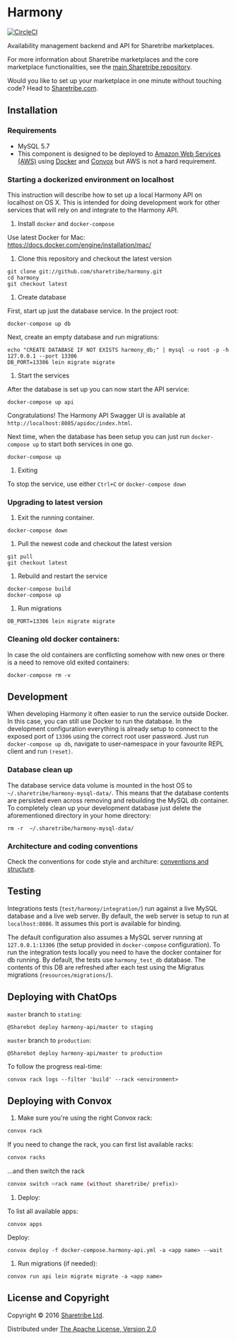 # Harmony

[![CircleCI](https://circleci.com/gh/sharetribe/harmony/tree/master.svg?style=svg&circle-token=043fa482e17e0b7a80641714c91b41a6bc0d3a40)](https://circleci.com/gh/sharetribe/harmony/tree/master)

Availability management backend and API for Sharetribe marketplaces.

For more information about Sharetribe marketplaces and the core marketplace functionalities, see the [main Sharetribe repository](https://www.github.com/sharetribe/sharetribe).

Would you like to set up your marketplace in one minute without touching code? Head to [Sharetribe.com](https://www.sharetribe.com).

## Installation

### Requirements

* MySQL 5.7
* This component is designed to be deployed to [Amazon Web Services (AWS)](https://aws.amazon.com/) using [Docker](https://www.docker.com/) and [Convox](https://convox.com/) but AWS is not a hard requirement.

### Starting a dockerized environment on localhost

This instruction will describe how to set up a local Harmony API on
localhost on OS X. This is intended for doing development work for
other services that will rely on and integrate to the Harmony API.

1. Install `docker` and `docker-compose`

  Use latest Docker for Mac: https://docs.docker.com/engine/installation/mac/

1. Clone this repository and checkout the latest version

  ```
  git clone git://github.com/sharetribe/harmony.git
  cd harmony
  git checkout latest
  ```

1. Create database

  First, start up just the database service. In the project root:

  ```
  docker-compose up db
  ```

  Next, create an empty database and run migrations:

  ```
  echo "CREATE DATABASE IF NOT EXISTS harmony_db;" | mysql -u root -p -h 127.0.0.1 --port 13306
  DB_PORT=13306 lein migrate migrate
  ```

1. Start the services

  After the database is set up you can now start the API service:

  ```
  docker-compose up api
  ```

  Congratulations! The Harmony API Swagger UI is available at `http://localhost:8085/apidoc/index.html`.

  Next time, when the database has been setup you can just run
  `docker-compose up` to start both services in one go.

  ```
  docker-compose up
  ```

1. Exiting

  To stop the service, use either `Ctrl+C` or `docker-compose down`

### Upgrading to latest version

  1. Exit the running container.

  ```
  docker-compose down
  ```

  1. Pull the newest code and checkout the latest version

  ```
  git pull
  git checkout latest
  ```

  1. Rebuild and restart the service

  ```
  docker-compose build
  docker-compose up
  ```

  1. Run migrations

  ```
  DB_PORT=13306 lein migrate migrate
  ```

### Cleaning old docker containers:

In case the old containers are conflicting somehow with new ones or
there is a need to remove old exited containers:

```
docker-compose rm -v
```

## Development

When developing Harmony it often easier to run the service outside
Docker. In this case, you can still use Docker to run the database. In
the development configuration everything is already setup to connect
to the exposed port of `13306` using the correct root user
password. Just run `docker-compose up db`, navigate to user-namespace
in your favourite REPL client and run `(reset)`.

### Database clean up

The database service data volume is mounted in the host OS to
`~/.sharetribe/harmony-mysql-data/`. This means that the database
contents are persisted even across removing and rebuilding the MySQL
db container. To completely clean up your development database just
delete the aforementioned directory in your home directory:

  ```
  rm -r  ~/.sharetribe/harmony-mysql-data/
  ```

### Architecture and coding conventions

Check the conventions for code style and architure: [conventions and structure](doc/conventions_and_structure.md).

## Testing

Integrations tests (`test/harmony/integration/`) run against a live
MySQL database and a live web server. By default, the web server is
setup to run at `localhost:8086`. It assumes this port is available for
binding.

The default configuration also assumes a MySQL server running at
`127.0.0.1:13306` (the setup provided in `docker-compose`
configuration). To run the integration tests locally you need to have
the docker container for db running. By default, the tests use
`harmony_test_db` database. The contents of this DB are refreshed after
each test using the Migratus migrations (`resources/migrations/`).

## Deploying with ChatOps

`master` branch to `stating`:

```
@Sharebot deploy harmony-api/master to staging
```

`master` branch to `production`:

```
@Sharebot deploy harmony-api/master to production
```

To follow the progress real-time:

```
convox rack logs --filter 'build' --rack <environment>
```

## Deploying with Convox

1. Make sure you're using the right Convox rack:

  ```bash
  convox rack
  ```

  If you need to change the rack, you can first list available racks:

  ```bash
  convox racks
  ```

  ...and then switch the rack

  ```bash
  convox switch <rack name (without sharetribe/ prefix)>
  ```

1. Deploy:

  To list all available apps:

  ```
  convox apps
  ```

  Deploy:

  ```
  convox deploy -f docker-compose.harmony-api.yml -a <app name> --wait
  ```

1. Run migrations (if needed):

  ```
  convox run api lein migrate migrate -a <app name>
  ```

## License and Copyright

Copyright © 2016 [Sharetribe Ltd](https://www.sharetribe.com).

Distributed under [The Apache License, Version 2.0](http://www.apache.org/licenses/LICENSE-2.0)
